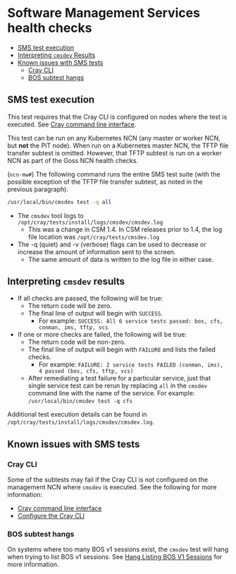 # Software Management Services health checks

- [SMS test execution](#sms-test-execution)
- [Interpreting `cmsdev` Results](#interpreting-cmsdev-results)
- [Known issues with SMS tests](#known-issues-with-sms-tests)
  - [Cray CLI](#cray-cli)
  - [BOS subtest hangs](#bos-subtest-hangs)

## SMS test execution

This test requires that the Cray CLI is configured on nodes where the test is executed.
See [Cray command line interface](../../operations/validate_csm_health.md#0-cray-command-line-interface).

This test can be run on any Kubernetes NCN (any master or worker NCN, but **not** the PIT node).
When run on a Kubernetes master NCN, the TFTP file transfer subtest is omitted. However, that TFTP subtest is
run on a worker NCN as part of the Goss NCN health checks.

(`ncn-mw#`) The following command runs the entire SMS test suite (with the possible exception of the TFTP file
transfer subtest, as noted in the previous paragraph).

```bash
/usr/local/bin/cmsdev test -q all
```

- The `cmsdev` tool logs to `/opt/cray/tests/install/logs/cmsdev/cmsdev.log`
  - This was a change in CSM 1.4. In CSM releases prior to 1.4, the log file location was `/opt/cray/tests/cmsdev.log`
- The -q (quiet) and -v (verbose) flags can be used to decrease or increase the amount of information sent to the screen.
  - The same amount of data is written to the log file in either case.

## Interpreting `cmsdev` results

- If all checks are passed, the following will be true:
  - The return code will be zero.
  - The final line of output will begin with `SUCCESS`.
    - For example: `SUCCESS: All 6 service tests passed: bos, cfs, conman, ims, tftp, vcs`
- If one or more checks are failed, the following will be true:
  - The return code will be non-zero.
  - The final line of output will begin with `FAILURE` and lists the failed checks.
    - For example: `FAILURE: 2 service tests FAILED (conman, ims), 4 passed (bos, cfs, tftp, vcs)`
  - After remediating a test failure for a particular service, just that single service test can be rerun by replacing
    `all` in the `cmsdev` command line with the name of the service. For example: `/usr/local/bin/cmsdev test -q cfs`

Additional test execution details can be found in `/opt/cray/tests/install/logs/cmsdev/cmsdev.log`.

## Known issues with SMS tests

### Cray CLI

Some of the subtests may fail if the Cray CLI is not configured on the management NCN where `cmsdev` is executed.
See the following for more information:

- [Cray command line interface](../../operations/validate_csm_health.md#0-cray-command-line-interface)
- [Configure the Cray CLI](../../operations/configure_cray_cli.md)

### BOS subtest hangs

On systems where too many BOS v1 sessions exist, the `cmsdev` test will hang when trying to
list BOS v1 sessions. See [Hang Listing BOS V1 Sessions](Hang_Listing_BOS_V1_Sessions.md) for more
information.
